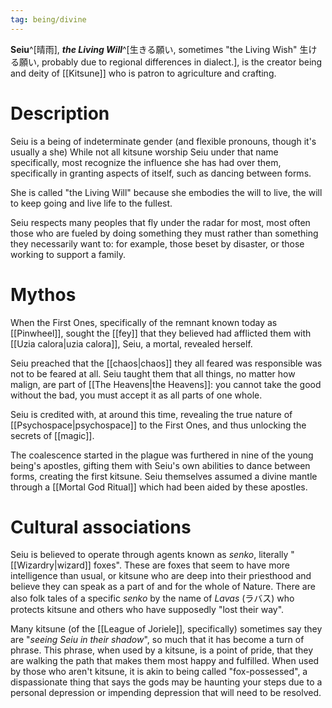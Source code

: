 ```yaml
---
tag: being/divine
---
```

**Seiu**^[晴雨], ***the Living Will***^[生きる願い, sometimes "the Living Wish" 生ける願い, probably due to regional differences in dialect.], is the creator being and deity of [[Kitsune]] who is patron to agriculture and crafting. 

# Description
Seiu is a being of indeterminate gender (and flexible pronouns, though it's usually a she)  While not all kitsune worship Seiu under that name specifically, most recognize the influence she has had over them, specifically in granting aspects of itself, such as dancing between forms. 

She is called "the Living Will" because she embodies the will to live, the will to keep going and live life to the fullest. 

Seiu respects many peoples that fly under the radar for most, most often those who are fueled by doing something they must rather than something they necessarily want to: for example, those beset by disaster, or those working to support a family.

# Mythos
When the First Ones, specifically of the remnant known today as [[Pinwheel]], sought the [[fey]] that they believed had afflicted them with [[Uzia calora|uzia calora]], Seiu, a mortal, revealed herself. 

Seiu preached that the [[chaos|chaos]] they all feared was responsible was not to be feared at all. Seiu taught them that all things, no matter how malign, are part of [[The Heavens|the Heavens]]: you cannot take the good without the bad, you must accept it as all parts of one whole. 

Seiu is credited with, at around this time, revealing the true nature of [[Psychospace|psychospace]] to the First Ones, and thus unlocking the secrets of [[magic]].

The coalescence started in the plague was furthered in nine of the young being's apostles, gifting them with Seiu's own abilities to dance between forms, creating the first kitsune. Seiu themselves assumed a divine mantle through a [[Mortal God Ritual]] which had been aided by these apostles.

# Cultural associations
Seiu is believed to operate through agents known as *senko*, literally "[[Wizardry|wizard]] foxes". These are foxes that seem to have more intelligence than usual, or kitsune who are deep into their priesthood and believe they can speak as a part of and for the whole of Nature. There are also folk tales of a specific *senko* by the name of *Lavas* (ラバス) who protects kitsune and others who have supposedly "lost their way".

Many kitsune (of the [[League of Joriele]], specifically) sometimes say they are "*seeing Seiu in their shadow*", so much that it has become a turn of phrase. This phrase, when used by a kitsune, is a point of pride, that they are walking the path that makes them most happy and fulfilled. When used by those who aren't kitsune, it is akin to being called "fox-possessed", a dispassionate thing that says the gods may be haunting your steps due to a personal depression or impending depression that will need to be resolved.

